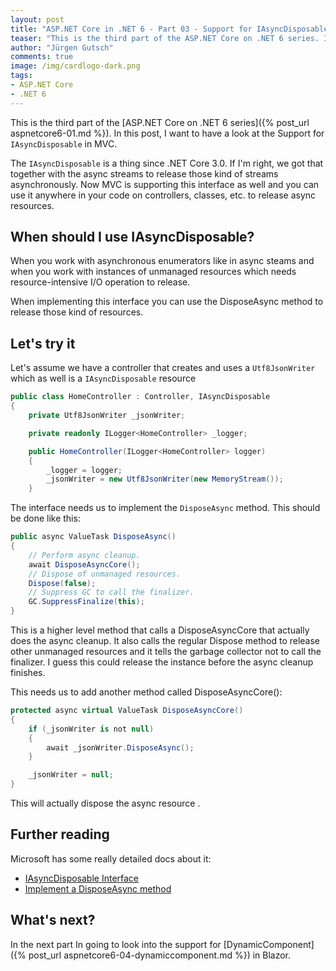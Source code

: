 ```yaml
---
layout: post
title: "ASP.​NET Core in .NET 6 - Part 03 - Support for IAsyncDisposable in MVC"
teaser: "This is the third part of the ASP.NET Core on .NET 6 series. In this post, I want to have a look at the IAsyncDisposable interface."
author: "Jürgen Gutsch"
comments: true
image: /img/cardlogo-dark.png
tags: 
- ASP.NET Core
- .NET 6
---
```


This is the third part of the [ASP.NET Core on .NET 6 series]({% post_url aspnetcore6-01.md %}). In this post, I want to have a look at the Support for `IAsyncDisposable` in MVC.

The `IAsyncDisposable` is a thing since .NET Core 3.0. If I'm right, we got that together with the async streams to release those kind of streams asynchronously. Now MVC is supporting this interface as well and you can use it anywhere in your code on controllers, classes, etc. to release async resources.

## When should I use IAsyncDisposable?

When you work with asynchronous enumerators like in async steams and when you work with instances of unmanaged resources which needs resource-intensive I/O operation to release.

When implementing this interface you can use the DisposeAsync method to release those kind of resources. 

## Let's try it

Let's assume we have a controller that creates and uses a `Utf8JsonWriter` which as well is a `IAsyncDisposable` resource

~~~csharp
public class HomeController : Controller, IAsyncDisposable
{
    private Utf8JsonWriter _jsonWriter;

    private readonly ILogger<HomeController> _logger;

    public HomeController(ILogger<HomeController> logger)
    {
        _logger = logger;
        _jsonWriter = new Utf8JsonWriter(new MemoryStream());
    }
~~~

The interface needs us to implement the `DisposeAsync` method. This should be done like this:

~~~csharp
public async ValueTask DisposeAsync()
{
    // Perform async cleanup.
    await DisposeAsyncCore();
    // Dispose of unmanaged resources.
    Dispose(false);
    // Suppress GC to call the finalizer.
    GC.SuppressFinalize(this);
}
~~~

This is a higher level method that calls a DisposeAsyncCore that actually does the async cleanup. It also calls the regular Dispose method to release other unmanaged resources and it tells the garbage collector not to call the finalizer. I guess this could release the instance before the async cleanup finishes.

This needs us to add another method called DisposeAsyncCore():

~~~csharp
protected async virtual ValueTask DisposeAsyncCore()
{
    if (_jsonWriter is not null)
    {
        await _jsonWriter.DisposeAsync();
    }

    _jsonWriter = null;
}
~~~

This will actually dispose the async resource .

## Further reading

Microsoft has some really detailed docs about it:

* [IAsyncDisposable Interface](https://docs.microsoft.com/en-us/dotnet/api/system.iasyncdisposable?view=net-5.0)
* [Implement a DisposeAsync method](https://docs.microsoft.com/en-us/dotnet/standard/garbage-collection/implementing-disposeasync)

## What's next?

In the next part In going to look into the support for [DynamicComponent]({% post_url aspnetcore6-04-dynamiccomponent.md %}) in Blazor.
